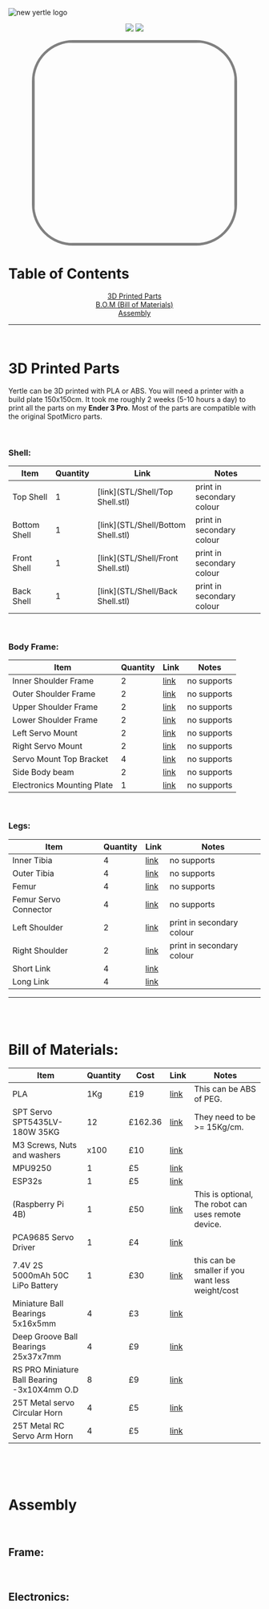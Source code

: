 ![new yertle logo](https://user-images.githubusercontent.com/12387040/177182736-baa268a0-e6b8-4a5e-a758-1f791cb3d4f0.png)
<p style=" display: block;margin-left: auto;margin-right: auto;text-align:center;">
<a  href=""><img src="https://img.shields.io/badge/-.step-red?style=for-the-badge" /></a> <a href=""><img src="https://img.shields.io/badge/-.stl-yellow?style=for-the-badge" /></a> 
</p>



<img  style=" display: block;margin-left: auto;margin-right: auto;width:400px;border: 5px solid grey;border-radius:20%;
" src="https://user-images.githubusercontent.com/12387040/177196016-99242a4f-4778-4c39-b6a1-576d3acc98ad.png">
# Table of Contents 
<p  style=" display: block;margin-left: auto;margin-right: auto;text-align:center;">
<a href="#3d-printed-parts">3D Printed Parts</a><br>
<a href="#bill-of-materials">B.O.M (Bill of Materials)</a><br>
<a href="#assembly">Assembly</a><br>
</p>

- - -

<br>


# 3D Printed Parts 
Yertle can be 3D printed with PLA or ABS. You will need a printer with a build plate 150x150cm. It took me roughly 2 weeks (5-10 hours a day) to print all the parts on my <b>Ender 3 Pro</b>. Most of the parts are compatible with the original SpotMicro parts.

<br>

### Shell:


| Item          | Quantity      | Link                             | Notes      |
| ------------- | ------------- | -------------                    | ---------- |
| Top Shell           | 1        | [link](STL/Shell/Top Shell.stl)     | print in secondary colour  |
| Bottom Shell           | 1     | [link](STL/Shell/Bottom Shell.stl)     |print in secondary colour |
| Front Shell          | 1       | [link](STL/Shell/Front Shell.stl)      |print in secondary colour  |
| Back Shell          | 1        | [link](STL/Shell/Back Shell.stl)     | print in secondary colour |



<br>

### Body Frame:
| Item          | Quantity      | Link                             | Notes      |
| ------------- | ------------- | -------------                    | ---------- |
| Inner Shoulder Frame           | 2        | [link](Frame\Inner-Shoulder-Frame.stl)     |  no supports|
| Outer Shoulder Frame           | 2        | [link](Outer\Outer-Shoulder-Frame.stl)     |  no supports|
| Upper Shoulder Frame           | 2        | [link](Frame\Upper-Shoulder-Frame.stl)     |  no supports|
| Lower Shoulder Frame           | 2        | [link](Frame\Lower-Shoulder-Frame.stl)     |  no supports|
| Left Servo Mount          | 2        | [link](Frame\Left-Servo-Mount.stl)     |  no supports|
| Right Servo Mount        | 2        | [link](Frame\Left-Servo-Mount.stl)     |  no supports|
| Servo Mount Top Bracket  | 4        | [link](Frame\Servo-Mount-Top-Bracket.stl)     |  no supports|
| Side Body beam           | 2        | [link](Frame\Side-Body-Beam.stl)     |  no supports|
| Electronics Mounting Plate          | 1        | [link](Frame\Electronics-Mounting-Plate.stl)     |  no supports|


<br>

### Legs:
| Item          | Quantity      | Link                             | Notes      |
| ------------- | ------------- | -------------                    | ---------- |
| Inner Tibia           | 4       | [link](Legs/Inner-Tibia.stl)     |  no supports|
| Outer Tibia           | 4       | [link](Legs/Outer-Tibia.stl)     |  no supports|
| Femur                 | 4       | [link](Legs/Femur.stl)     |  no supports|
| Femur Servo Connector | 4       | [link](Legs/Femur-Servo-Connector.stl)     |  no supports|
| Left Shoulder         | 2       | [link](Legs/Left-Shoulder.stl)     |  print in secondary colour |
| Right Shoulder        | 2       | [link](Legs/Right-Shoulder.stl)     |  print in secondary colour |
| Short Link           | 4        | [link](Legs/Short-Link.stl)     |   |
| Long Link            | 4        | [link](Legs/Long-Link.stl)     |  |

- - -

<br>
<br>







# Bill of Materials:
| Item          | Quantity      | Cost          | Link          | Notes      |
| ------------- | ------------- | ------------- | ------------- | ---------- |
| PLA           | 1Kg           | £19           |    [link](https://link-url-link.org)       | This can be ABS of PEG. |
| SPT Servo SPT5435LV-180W 35KG   | 12            | £162.36           |    [link](https://link-url-link.org)       | They need to be >= 15Kg/cm.|
| M3 Screws, Nuts and washers     | x100           | £10           |    [link](https://link-url-link.org)       | |
| MPU9250           | 1          | £5           |    [link](https://link-url-link.org)       | |
| ESP32s         | 1           | £5           |    [link](https://link-url-link.org)       | |
| (Raspberry Pi 4B)          | 1           | £50           |    [link](https://link-url-link.org)       | This is optional, The robot can uses remote device.  |
| PCA9685 Servo Driver         | 1          | £4           |    [link](https://link-url-link.org)       |  |
| 7.4V 2S 5000mAh 50C LiPo Battery | 1          | £30           |    [link](https://link-url-link.org)       | this can be smaller if you want less weight/cost |
| Miniature Ball Bearings 5x16x5mm   | 4       | £3           |    [link](https://link-url-link.org)       | |
|  Deep Groove Ball Bearings 25x37x7mm   | 4       | £9           |    [link](https://link-url-link.org)       |  |
|  RS PRO Miniature Ball Bearing -3x10X4mm O.D   | 8       | £9           |    [link](https://link-url-link.org)       |  |
| 25T Metal servo Circular Horn    | 4       | £5           |    [link](https://link-url-link.org)       |  |
| 25T Metal RC Servo Arm Horn  | 4       | £5           |    [link](https://link-url-link.org)       |  |
<br>


<br>
<br>

# Assembly

<br>

## Frame:

<br>

## Electronics:

